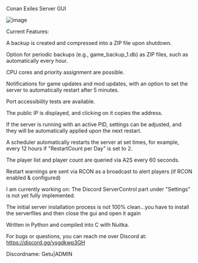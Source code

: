 
Conan Exiles Server GUI

![image](https://github.com/Getu22/CSG/assets/163321426/502e8f36-cba8-4b7b-b162-97f298e2ff28)

Current Features:

A backup is created and compressed into a ZIP file upon shutdown.

Option for periodic backups (e.g., game_backup_1.db) as ZIP files, such as automatically every hour.

CPU cores and priority assignment are possible.

Notifications for game updates and mod updates, with an option to set the server to automatically restart after 5 minutes.

Port accessibility tests are available.

The public IP is displayed, and clicking on it copies the address.

If the server is running with an active PID, settings can be adjusted, and they will be automatically applied upon the next restart.

A scheduler automatically restarts the server at set times, for example, every 12 hours if "RestartCount per Day" is set to 2.

The player list and player count are queried via A2S every 60 seconds.

Restart warnings are sent via RCON as a broadcast to alert players (if RCON enabled & configured)



I am currently working on: 
The Discord ServerControl part under "Settings" is not yet fully implemented.

The initial server installation process is not 100% clean...you have to install the serverfiles and then close the gui and open it again


Written in Python and compiled into C with Nuitka.




For bugs or questions, you can reach me over Discord at: https://discord.gg/ysgdkwp3GH

Discordname: Getu|ADMIN

